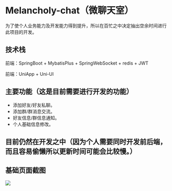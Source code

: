 # Melancholy-chat（微聊天室）

为了使个人业务能力及开发能力得到提升，所以在百忙之中决定抽出空余时间进行此项目的开发。

## 技术栈

前端：SpringBoot + MybatisPlus + SpringWebSocket + redis + JWT

前端：UniApp + Uni-UI

## 主要功能（这是目前需要进行开发的功能）

- 添加好友/好友私聊。
- 添加群/群消息交流。
- 好友信息/群信息通知。
- 个人基础信息修改。

## 目前仍然在开发之中（因为个人需要同时开发前后端，而且容易偷懒所以更新时间可能会比较慢。）

## 基础页面截图


![](C:\Users\Juran\Desktop\melancholy-chat.png)
